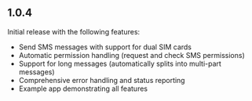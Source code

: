 ## 1.0.4

Initial release with the following features:
* Send SMS messages with support for dual SIM cards
* Automatic permission handling (request and check SMS permissions)
* Support for long messages (automatically splits into multi-part messages)
* Comprehensive error handling and status reporting
* Example app demonstrating all features
